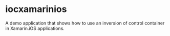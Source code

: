 iocxamarinios
=============

A demo application that shows how to use an inversion of control container in Xamarin.iOS applications.